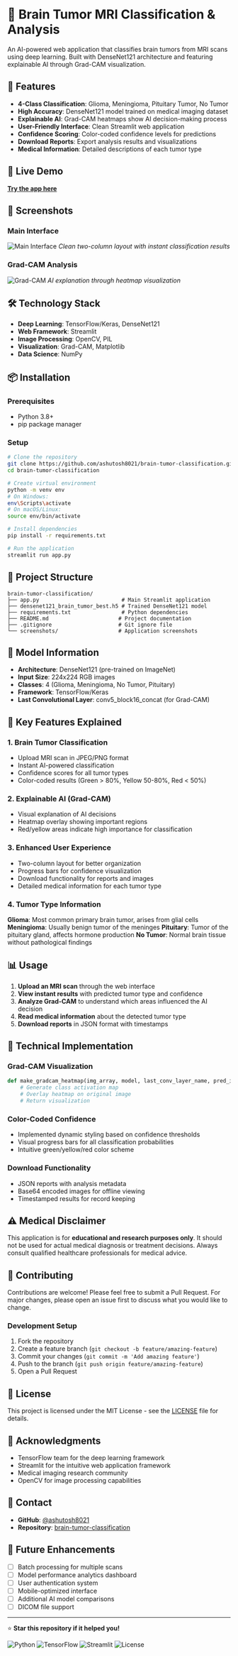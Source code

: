 # 🧠 Brain Tumor MRI Classification & Analysis

An AI-powered web application that classifies brain tumors from MRI scans using deep learning. Built with DenseNet121 architecture and featuring explainable AI through Grad-CAM visualization.

## 🎯 Features

- **4-Class Classification**: Glioma, Meningioma, Pituitary Tumor, No Tumor
- **High Accuracy**: DenseNet121 model trained on medical imaging dataset
- **Explainable AI**: Grad-CAM heatmaps show AI decision-making process
- **User-Friendly Interface**: Clean Streamlit web application
- **Confidence Scoring**: Color-coded confidence levels for predictions
- **Download Reports**: Export analysis results and visualizations
- **Medical Information**: Detailed descriptions of each tumor type

## 🚀 Live Demo

[**Try the app here**](https://brain-tumor-classification-ai.streamlit.app) 

## 📸 Screenshots

### Main Interface
![Main Interface](https://user-images.githubusercontent.com/yourusername/brain-tumor-app-demo.png)
*Clean two-column layout with instant classification results*

### Grad-CAM Analysis
![Grad-CAM](https://user-images.githubusercontent.com/yourusername/gradcam-demo.png)
*AI explanation through heatmap visualization*

## 🛠️ Technology Stack

- **Deep Learning**: TensorFlow/Keras, DenseNet121
- **Web Framework**: Streamlit
- **Image Processing**: OpenCV, PIL
- **Visualization**: Grad-CAM, Matplotlib
- **Data Science**: NumPy

## 📦 Installation

### Prerequisites
- Python 3.8+
- pip package manager

### Setup
```bash
# Clone the repository
git clone https://github.com/ashutosh8021/brain-tumor-classification.git
cd brain-tumor-classification

# Create virtual environment
python -m venv env
# On Windows:
env\Scripts\activate
# On macOS/Linux:
source env/bin/activate

# Install dependencies
pip install -r requirements.txt

# Run the application
streamlit run app.py
```

## 📁 Project Structure

```
brain-tumor-classification/
├── app.py                          # Main Streamlit application
├── densenet121_brain_tumor_best.h5 # Trained DenseNet121 model
├── requirements.txt                # Python dependencies
├── README.md                      # Project documentation
├── .gitignore                     # Git ignore file
└── screenshots/                   # Application screenshots
```

## 🧠 Model Information

- **Architecture**: DenseNet121 (pre-trained on ImageNet)
- **Input Size**: 224x224 RGB images
- **Classes**: 4 (Glioma, Meningioma, No Tumor, Pituitary)
- **Framework**: TensorFlow/Keras
- **Last Convolutional Layer**: conv5_block16_concat (for Grad-CAM)

## 🎨 Key Features Explained

### 1. Brain Tumor Classification
- Upload MRI scan in JPEG/PNG format
- Instant AI-powered classification
- Confidence scores for all tumor types
- Color-coded results (Green > 80%, Yellow 50-80%, Red < 50%)

### 2. Explainable AI (Grad-CAM)
- Visual explanation of AI decisions
- Heatmap overlay showing important regions
- Red/yellow areas indicate high importance for classification

### 3. Enhanced User Experience
- Two-column layout for better organization
- Progress bars for confidence visualization
- Download functionality for reports and images
- Detailed medical information for each tumor type

### 4. Tumor Type Information

**Glioma**: Most common primary brain tumor, arises from glial cells
**Meningioma**: Usually benign tumor of the meninges
**Pituitary**: Tumor of the pituitary gland, affects hormone production
**No Tumor**: Normal brain tissue without pathological findings

## 📊 Usage

1. **Upload an MRI scan** through the web interface
2. **View instant results** with predicted tumor type and confidence
3. **Analyze Grad-CAM** to understand which areas influenced the AI decision
4. **Read medical information** about the detected tumor type
5. **Download reports** in JSON format with timestamps

## 🔧 Technical Implementation

### Grad-CAM Visualization
```python
def make_gradcam_heatmap(img_array, model, last_conv_layer_name, pred_index=None):
    # Generate class activation map
    # Overlay heatmap on original image
    # Return visualization
```

### Color-Coded Confidence
- Implemented dynamic styling based on confidence thresholds
- Visual progress bars for all classification probabilities
- Intuitive green/yellow/red color scheme

### Download Functionality
- JSON reports with analysis metadata
- Base64 encoded images for offline viewing
- Timestamped results for record keeping

## ⚠️ Medical Disclaimer

This application is for **educational and research purposes only**. It should not be used for actual medical diagnosis or treatment decisions. Always consult qualified healthcare professionals for medical advice.

## 🤝 Contributing

Contributions are welcome! Please feel free to submit a Pull Request. For major changes, please open an issue first to discuss what you would like to change.

### Development Setup
1. Fork the repository
2. Create a feature branch (`git checkout -b feature/amazing-feature`)
3. Commit your changes (`git commit -m 'Add amazing feature'`)
4. Push to the branch (`git push origin feature/amazing-feature`)
5. Open a Pull Request

## 📄 License

This project is licensed under the MIT License - see the [LICENSE](LICENSE) file for details.

## 🙏 Acknowledgments

- TensorFlow team for the deep learning framework
- Streamlit for the intuitive web application framework
- Medical imaging research community
- OpenCV for image processing capabilities

## 📧 Contact

- **GitHub**: [@ashutosh8021](https://github.com/ashutosh8021)
- **Repository**: [brain-tumor-classification](https://github.com/ashutosh8021/brain-tumor-classification)

## 🔮 Future Enhancements

- [ ] Batch processing for multiple scans
- [ ] Model performance analytics dashboard
- [ ] User authentication system
- [ ] Mobile-optimized interface
- [ ] Additional AI model comparisons
- [ ] DICOM file support

---

⭐ **Star this repository if it helped you!**

![Python](https://img.shields.io/badge/Python-3.8+-blue.svg)
![TensorFlow](https://img.shields.io/badge/TensorFlow-2.x-orange.svg)
![Streamlit](https://img.shields.io/badge/Streamlit-1.x-red.svg)
![License](https://img.shields.io/badge/License-MIT-green.svg)